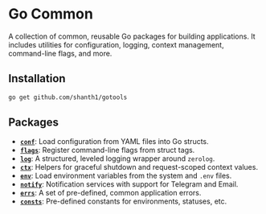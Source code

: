 # Go Common

A collection of common, reusable Go packages for building applications. It includes utilities for configuration, logging, context management, command-line flags, and more.

## Installation

```sh
go get github.com/shanth1/gotools
```

## Packages

- [**`conf`**](./conf/.md): Load configuration from YAML files into Go structs.
- [**`flags`**](./flags/.md): Register command-line flags from struct tags.
- [**`log`**](./log/.md): A structured, leveled logging wrapper around `zerolog`.
- [**`ctx`**](./ctx/.md): Helpers for graceful shutdown and request-scoped context values.
- [**`env`**](./env/.md): Load environment variables from the system and `.env` files.
- [**`notify`**](./notify/.md): Notification services with support for Telegram and Email.
- [**`errs`**](./errs/.md): A set of pre-defined, common application errors.
- [**`consts`**](./consts/.md): Pre-defined constants for environments, statuses, etc.
